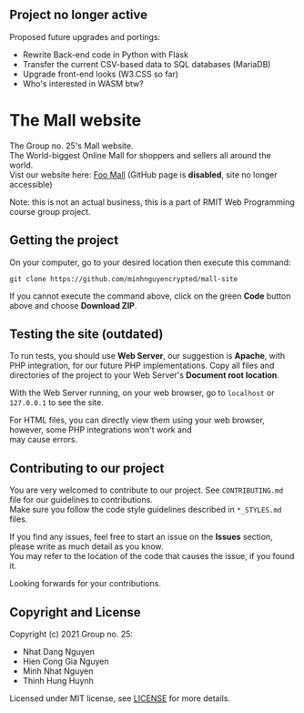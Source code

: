 ## Project no longer active  
Proposed future upgrades and portings:
* Rewrite Back-end code in Python with Flask
* Transfer the current CSV-based data to SQL databases (MariaDB)
* Upgrade front-end looks (W3.CSS so far)
* Who's interested in WASM btw?

# The Mall website
The Group no. 25's Mall website.  
The World-biggest Online Mall for shoppers and sellers all around the world.  
Vist our website here: [Foo Mall](https://minhnguyencrypted.github.io/mall-site/) (GitHub page is **disabled**, site no longer accessible)

Note: this is not an actual business, this is a part of RMIT Web Programming course group project.

## Getting the project
On your computer, go to your desired location then execute this command:

```
git clone https://github.com/minhnguyencrypted/mall-site
```
If you cannot execute the command above, click on the green **Code** button above and choose **Download ZIP**.

## Testing the site (outdated)
To run tests, you should use **Web Server**, our suggestion is **Apache**, with PHP integration, for
our future PHP implementations.
Copy all files and directories of the project to your Web Server's **Document root location**.

With the Web Server running, on your web browser, go to `localhost` or `127.0.0.1` to see the site.

For HTML files, you can directly view them using your web browser, however, some PHP integrations won't work and  
may cause errors.

## Contributing to our project
You are very welcomed to contribute to our project. See `CONTRIBUTING.md` file for our guidelines to contributions.  
Make sure you follow the code style guidelines described in `*_STYLES.md` files. 

If you find any issues, feel free to start an issue on the **Issues** section, please write as much
detail as you know.  
You may refer to the location of the code that causes the issue, if you found
it.

Looking forwards for your contributions.

## Copyright and License
Copyright (c) 2021 Group no. 25:
* Nhat Dang Nguyen
* Hien Cong Gia Nguyen
* Minh Nhat Nguyen
* Thinh Hung Huynh

Licensed under MIT license, see [LICENSE](LICENSE) for more details.
